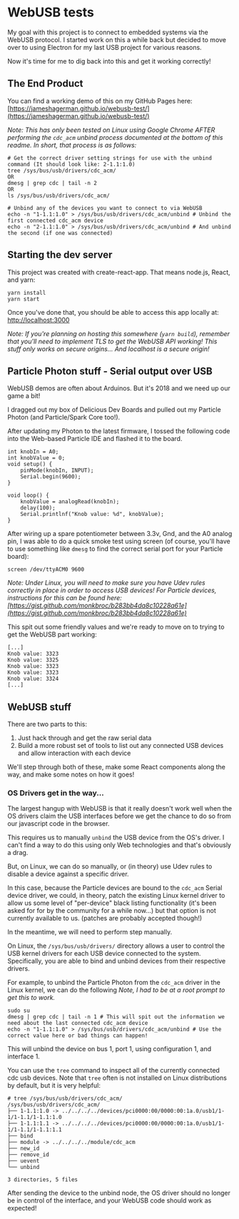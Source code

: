 # WebUSB tests

My goal with this project is to connect to embedded systems via the WebUSB protocol. I started work on this a
while back but decided to move over to using Electron for my last USB project for various reasons.

Now it's time for me to dig back into this and get it working correctly!

## The End Product

You can find a working demo of this on my GitHub Pages here:
[https://jameshagerman.github.io/webusb-test/](https://jameshagerman.github.io/webusb-test/)

*Note: This has only been tested on Linux using Google Chrome AFTER performing the `cdc_acm` unbind process documented
at the bottom of this readme. In short, that process is as follows:*

```
# Get the correct driver setting strings for use with the unbind command (It should look like: 2-1.1:1.0) 
tree /sys/bus/usb/drivers/cdc_acm/
OR
dmesg | grep cdc | tail -n 2
OR
ls /sys/bus/usb/drivers/cdc_acm/ 

# Unbind any of the devices you want to connect to via WebUSB
echo -n "1-1.1:1.0" > /sys/bus/usb/drivers/cdc_acm/unbind # Unbind the first connected cdc_acm device
echo -n "2-1.1:1.0" > /sys/bus/usb/drivers/cdc_acm/unbind # And unbind the second (if one was connected)
```

## Starting the dev server

This project was created with create-react-app. That means node.js, React, and yarn:

```
yarn install
yarn start
```

Once you've done that, you should be able to access this app locally at: [http://localhost:3000](http://localhost:3000)

*Note: If you're planning on hosting this somewhere (`yarn build`), remember that you'll need to implement TLS to get 
the WebUSB API working! This stuff only works on secure origins... And localhost is a secure origin!*

## Particle Photon stuff - Serial output over USB

WebUSB demos are often about Arduinos. But it's 2018 and we need up our game a bit!

I dragged out my box of Delicious Dev Boards and pulled out my Particle Photon (and Particle/Spark Core too!).

After updating my Photon to the latest firmware, I tossed the following code into the Web-based Particle IDE and
flashed it to the board. 

```
int knobIn = A0;
int knobValue = 0;
void setup() {
    pinMode(knobIn, INPUT);
    Serial.begin(9600);
}

void loop() {
    knobValue = analogRead(knobIn);
    delay(100);
    Serial.printlnf("Knob value: %d", knobValue);
}
```

After wiring up a spare potentiometer between 3.3v, Gnd, and the A0 analog pin, I was able to do a quick smoke test
using screen (of course, you'll have to use something like `dmesg` to find the correct serial port for your Particle
board):

```
screen /dev/ttyACM0 9600
```

*Note: Under Linux, you will need to make sure you have Udev rules correctly in place in order to access USB devices!
For Particle devices, instructions for this can be found here:
[https://gist.github.com/monkbroc/b283bb4da8c10228a61e](https://gist.github.com/monkbroc/b283bb4da8c10228a61e)*

This spit out some friendly values and we're ready to move on to trying to get the WebUSB part working:


```
[...]
Knob value: 3323
Knob value: 3325
Knob value: 3323
Knob value: 3323
Knob value: 3324
[...]
```

## WebUSB stuff

There are two parts to this:

1. Just hack through and get the raw serial data
2. Build a more robust set of tools to list out any connected USB devices and allow interaction with each device

We'll step through both of these, make some React components along the way, and make some notes on how it goes!


### OS Drivers get in the way...

The largest hangup with WebUSB is that it really doesn't work well when the OS drivers claim the USB interfaces before
we get the chance to do so from our javascript code in the browser.

This requires us to manually `unbind` the USB device from the OS's driver. I can't find a way to do this using only Web
technologies and that's obviously a drag.

But, on Linux, we can do so manually, or (in theory) use Udev rules to disable a device against a specific driver.

In this case, because the Particle devices are bound to the `cdc_acm` Serial device driver, we could, in theory, patch
the existing Linux kernel driver to allow us some level of "per-device" black listing functionality (it's been asked for
for by the community for a while now...) but that option is not currently available to us. (patches are probably
accepted though!)

In the meantime, we will need to perform step manually.

On Linux, the `/sys/bus/usb/drivers/` directory allows a user to control the USB kernel drivers for each USB device
connected to the system. Specifically, you are able to bind and unbind devices from their respective drivers.

For example, to unbind the Particle Photon from the `cdc_acm` driver in the Linux kernel, we can do the following 
*Note, I had to be at a root prompt to get this to work.*

```
sudo su
dmesg | grep cdc | tail -n 1 # This will spit out the information we need about the last connected cdc_acm device
echo -n "1-1.1:1.0" > /sys/bus/usb/drivers/cdc_acm/unbind # Use the correct value here or bad things can happen!
```

This will unbind the device on bus 1, port 1, using configuration 1, and interface 1.

You can use the `tree` command to inspect all of the currently connected cdc usb devices. Note that `tree` often is not 
installed on Linux distributions by default, but it is very helpful:

```
# tree /sys/bus/usb/drivers/cdc_acm/
/sys/bus/usb/drivers/cdc_acm/
├── 1-1.1:1.0 -> ../../../../devices/pci0000:00/0000:00:1a.0/usb1/1-1/1-1.1/1-1.1:1.0
├── 1-1.1:1.1 -> ../../../../devices/pci0000:00/0000:00:1a.0/usb1/1-1/1-1.1/1-1.1:1.1
├── bind
├── module -> ../../../../module/cdc_acm
├── new_id
├── remove_id
├── uevent
└── unbind

3 directories, 5 files
```

After sending the device to the unbind node, the OS driver should no longer be in control of the interface, and your
WebUSB code should work as expected!



